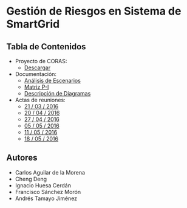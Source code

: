 # Gestión de Riesgos en Sistema de SmartGrid

## Tabla de Contenidos

- Proyecto de CORAS:
	- [Descargar](/projects/security/coras/gestion_de_riesgos.coras_project)
- Documentación:
	- [Análisis de Escenarios](/projects/security/docs/analysis)
	- [Matriz P-I](/projects/security/docs/pi-matrix)
	- [Descripción de Diagramas](/projects/security/docs/diagrams)
- Actas de reuniones:
	- [21 / 03 / 2016](/projects/security/actas/acta-1)
	- [20 / 04 / 2016](/projects/security/actas/acta-2)
	- [27 / 04 / 2016](/projects/security/actas/acta-3)
	- [05 / 05 / 2016](/projects/security/actas/acta-4)
	- [11 / 05 / 2016](/projects/security/actas/acta-5)
	- [18 / 05 / 2016](/projects/security/actas/acta-6)

## Autores

- Carlos Aguilar de la Morena
- Cheng Deng
- Ignacio Huesa Cerdán
- Francisco Sánchez Morón
- Andrés Tamayo Jiménez
